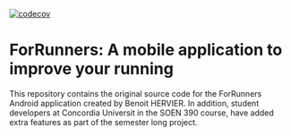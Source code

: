 [![codecov](https://codecov.io/gh/tanyamultani/ForRunnersSoen390/branch/jest_unit_testing/graph/badge.svg?token=tfG4K0KyGl)](https://codecov.io/gh/tanyamultani/ForRunnersSoen390)

# ForRunners: A mobile application to improve your running

This repository contains the original source code for the ForRunners Android application created by Benoit HERVIER. In addition, student developers at Concordia Universit in the SOEN 390 course, have added extra features as part of the semester long project.
